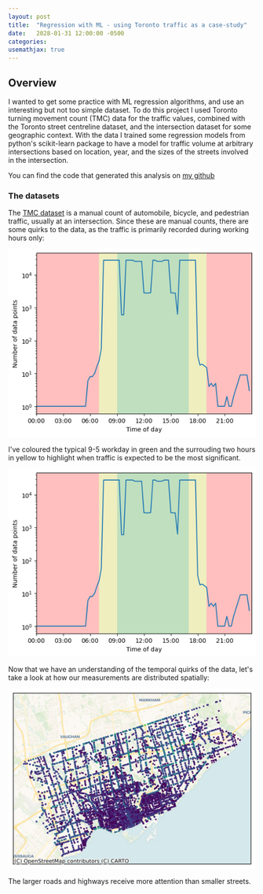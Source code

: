 ```yaml
---
layout: post
title:  "Regression with ML - using Toronto traffic as a case-study"
date:   2028-01-31 12:00:00 -0500
categories: 
usemathjax: true
---
```


## Overview

I wanted to get some practice with ML regression algorithms, and use an interesting but not too simple dataset. To do this project I used Toronto turning movement count (TMC) data for the traffic values, combined with the Toronto street centreline dataset, and the intersection dataset for some geographic context. With the data I trained some regression models from python's scikit-learn package to have a model for traffic volume at arbitrary intersections based on location, year, and the sizes of the streets involved in the intersection.

You can find the code that generated this analysis on [my github]()

### The datasets

The [TMC dataset](https://open.toronto.ca/dataset/traffic-volumes-at-intersections-for-all-modes/) is a manual count of automobile, bicycle, and pedestrian traffic, usually at an intersection. Since these are manual counts, there are some quirks to the data, as the traffic is primarily recorded during working hours only:

![Plot showing measurement times are clustered to working hours, with breaks visible](assets/posts/torontoTraffic/time_of_day_counts.png)

I've coloured the typical 9-5 workday in green and the surrouding two hours in yellow to highlight when traffic is expected to be the most significant.

![Plot showing measurements per day-of-week, with Fridays and Sundays having very low counts](assets/posts/torontoTraffic/time_of_day_counts.png)

Now that we have an understanding of the temporal quirks of the data, let's take a look at how our measurements are distributed spatially:

![Map showing traffic measurements distributed across Toronto](assets/posts/torontoTraffic/raw_car_traffic.png)

The larger roads and highways receive more attention than smaller streets.
